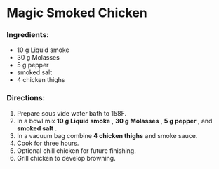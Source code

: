 # Magic Smoked Chicken 

### Ingredients: 
* 10 g Liquid smoke
* 30 g Molasses
* 5 g pepper
*  smoked salt
* 4 chicken thighs

### Directions: 
1. Prepare sous vide water bath to 158F. 
2. In a bowl mix **10 g Liquid smoke** , **30 g Molasses** , **5 g pepper** , and **smoked salt** . 
3. In a vacuum bag combine **4 chicken thighs** and smoke sauce. 
4. Cook for three hours. 
5. Optional chill chicken for future finishing. 
6. Grill chicken to develop browning. 
